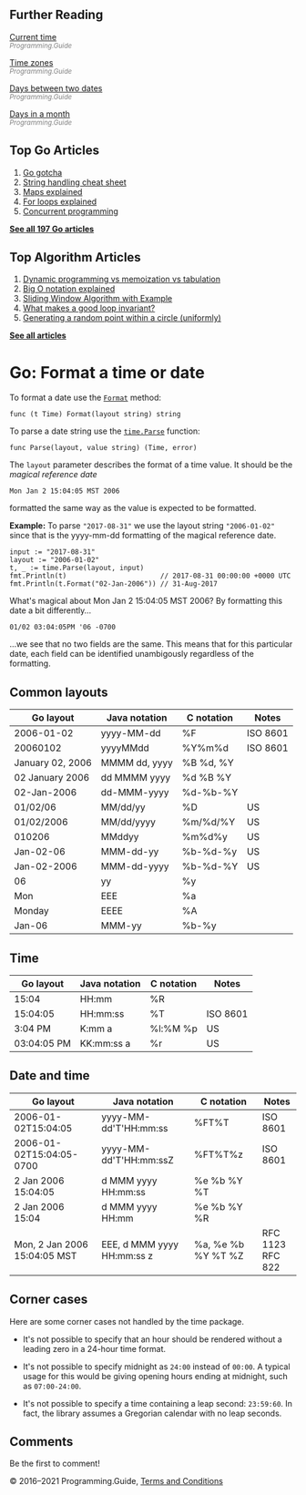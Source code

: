 



## Further Reading

[Current time](current-time.html)  
<span style="color: grey; font-style: italic; font-size: smaller">Programming.Guide</span>

[Time zones](time-change-convert-location-timezone.html)  
<span style="color: grey; font-style: italic; font-size: smaller">Programming.Guide</span>

[Days between two dates](days-between-dates.html)  
<span style="color: grey; font-style: italic; font-size: smaller">Programming.Guide</span>

[Days in a month](last-day-month-date.html)  
<span style="color: grey; font-style: italic; font-size: smaller">Programming.Guide</span>

## Top Go Articles

1.  [Go gotcha](go-gotcha.html)
2.  [String handling cheat sheet](string-functions-reference-cheat-sheet.html)
3.  [Maps explained](maps-explained.html)
4.  [For loops explained](for-loop.html)
5.  [Concurrent programming](go-concurrency-tutorial.html)

[**See all 197 Go articles**](index.html)



## Top Algorithm Articles

1.  [Dynamic programming vs memoization vs tabulation](../dynamic-programming-vs-memoization-vs-tabulation.html)
2.  [Big O notation explained](../big-o-notation-explained.html)
3.  [Sliding Window Algorithm with Example](../sliding-window-example.html)
4.  [What makes a good loop invariant?](../what-makes-a-good-loop-invariant.html)
5.  [Generating a random point within a circle (uniformly)](../random-point-within-circle.html)

[**See all articles**](../index.html)

# Go: Format a time or date

To format a date use the [`Format`](https://golang.org/pkg/time/#Time.Format) method:

    func (t Time) Format(layout string) string

To parse a date string use the [`time.Parse`](https://golang.org/pkg/time/#Parse) function:

    func Parse(layout, value string) (Time, error)

The `layout` parameter describes the format of a time value. It should be the _magical reference date_

    Mon Jan 2 15:04:05 MST 2006

formatted the same way as the value is expected to be formatted.

**Example:** To parse `"2017-08-31"` we use the layout string `"2006-01-02"` since that is the yyyy-mm-dd formatting of the magical reference date.

    input := "2017-08-31"
    layout := "2006-01-02"
    t, _ := time.Parse(layout, input)
    fmt.Println(t)                       // 2017-08-31 00:00:00 +0000 UTC
    fmt.Println(t.Format("02-Jan-2006")) // 31-Aug-2017

What's magical about Mon Jan 2 15:04:05 MST 2006? By formatting this date a bit differently…

    01/02 03:04:05PM '06 -0700

…we see that no two fields are the same. This means that for this particular date, each field can be identified unambigously regardless of the formatting.

## Common layouts

<table><thead><tr class="header"><th>Go layout</th><th>Java notation</th><th>C notation</th><th>Notes</th></tr></thead><tbody><tr class="odd"><td>2006-01-02</td><td>yyyy-MM-dd</td><td>%F</td><td>ISO 8601</td></tr><tr class="even"><td>20060102</td><td>yyyyMMdd</td><td>%Y%m%d</td><td>ISO 8601</td></tr><tr class="odd"><td>January 02, 2006</td><td>MMMM dd, yyyy</td><td>%B %d, %Y</td><td></td></tr><tr class="even"><td>02 January 2006</td><td>dd MMMM yyyy</td><td>%d %B %Y</td><td></td></tr><tr class="odd"><td>02-Jan-2006</td><td>dd-MMM-yyyy</td><td>%d-%b-%Y</td><td></td></tr><tr class="even"><td>01/02/06</td><td>MM/dd/yy</td><td>%D</td><td>US</td></tr><tr class="odd"><td>01/02/2006</td><td>MM/dd/yyyy</td><td>%m/%d/%Y</td><td>US</td></tr><tr class="even"><td>010206</td><td>MMddyy</td><td>%m%d%y</td><td>US</td></tr><tr class="odd"><td>Jan-02-06</td><td>MMM-dd-yy</td><td>%b-%d-%y</td><td>US</td></tr><tr class="even"><td>Jan-02-2006</td><td>MMM-dd-yyyy</td><td>%b-%d-%Y</td><td>US</td></tr><tr class="odd"><td>06</td><td>yy</td><td>%y</td><td></td></tr><tr class="even"><td>Mon</td><td>EEE</td><td>%a</td><td></td></tr><tr class="odd"><td>Monday</td><td>EEEE</td><td>%A</td><td></td></tr><tr class="even"><td>Jan-06</td><td>MMM-yy</td><td>%b-%y</td><td></td></tr></tbody></table>

## Time

<table><thead><tr class="header"><th>Go layout</th><th>Java notation</th><th>C notation</th><th>Notes</th></tr></thead><tbody><tr class="odd"><td>15:04</td><td>HH:mm</td><td>%R</td><td></td></tr><tr class="even"><td>15:04:05</td><td>HH:mm:ss</td><td>%T</td><td>ISO 8601</td></tr><tr class="odd"><td>3:04 PM</td><td>K:mm a</td><td>%l:%M %p</td><td>US</td></tr><tr class="even"><td>03:04:05 PM</td><td>KK:mm:ss a</td><td>%r</td><td>US</td></tr></tbody></table>

## Date and time

<table><thead><tr class="header"><th>Go layout</th><th>Java notation</th><th>C notation</th><th>Notes</th></tr></thead><tbody><tr class="odd"><td>2006-01-02T15:04:05</td><td>yyyy-MM-dd'T'HH:mm:ss</td><td>%FT%T</td><td>ISO 8601</td></tr><tr class="even"><td>2006-01-02T15:04:05-0700</td><td>yyyy-MM-dd'T'HH:mm:ssZ</td><td>%FT%T%z</td><td>ISO 8601</td></tr><tr class="odd"><td>2 Jan 2006 15:04:05</td><td>d MMM yyyy HH:mm:ss</td><td>%e %b %Y %T</td><td></td></tr><tr class="even"><td>2 Jan 2006 15:04</td><td>d MMM yyyy HH:mm</td><td>%e %b %Y %R</td><td></td></tr><tr class="odd"><td>Mon, 2 Jan 2006 15:04:05 MST</td><td>EEE, d MMM yyyy HH:mm:ss z</td><td>%a, %e %b %Y %T %Z</td><td>RFC 1123<br />
RFC 822</td></tr></tbody></table>

## Corner cases

Here are some corner cases not handled by the time package.

- It's not possible to specify that an hour should be rendered without a leading zero in a 24-hour time format.

- It's not possible to specify midnight as `24:00` instead of `00:00`. A typical usage for this would be giving opening hours ending at midnight, such as `07:00-24:00`.

- It's not possible to specify a time containing a leap second: `23:59:60`. In fact, the library assumes a Gregorian calendar with no leap seconds.

## Comments

Be the first to comment!

© 2016–2021 Programming.Guide, [Terms and Conditions](../terms-and-conditions.html)
